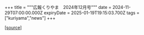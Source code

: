 +++
title = """広報くりやま　2024年12月号"""
date = 2024-11-29T07:00:00.000Z
expiryDate = 2025-01-19T19:15:03.700Z
tags = ["kuriyama","news"]
+++


[[source]](https://www.town.kuriyama.hokkaido.jp/site/koho/29562.html)
